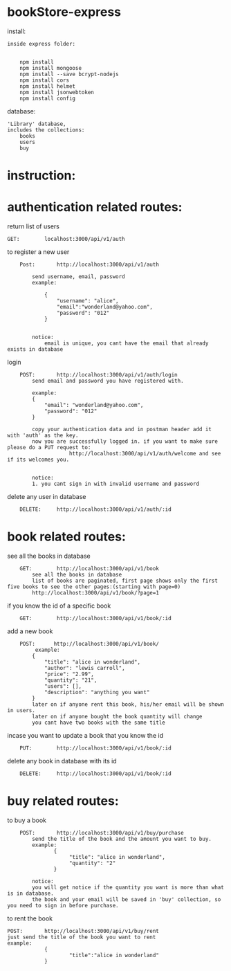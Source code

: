 # bookStore-express


install:


    inside express folder:
		
		
        npm install
        npm install mongoose
        npm install --save bcrypt-nodejs    
        npm install cors
        npm install helmet
        npm install jsonwebtoken
        npm install config 



database:



    'Library' database, 
    includes the collections:
        books       
        users
        buy



# instruction:
# authentication related routes:


return list of users					


  	GET:        localhost:3000/api/v1/auth 
		
								

to register a new user


		Post:       http://localhost:3000/api/v1/auth
		
            send username, email, password  
            example:
            
                {
                    "username": "alice",
                    "email":"wonderland@yahoo.com",
                    "password": "012"
                }  
                
                
            notice: 
                email is unique, you cant have the email that already exists in database   
								
								
login


		POST:       http://localhost:3000/api/v1/auth/login
            send email and password you have registered with.
						
            example:
            {
                "email": "wonderland@yahoo.com",
                "password": "012"
            } 
						
            copy your authentication data and in postman header add it with 'auth' as the key.
            now you are successfully logged in. if you want to make sure please do a PUT request to:
						http://localhost:3000/api/v1/auth/welcome and see if its welcomes you.
						
						
            notice:
            1. you cant sign in with invalid username and password


 delete any user in database


		DELETE:     http://localhost:3000/api/v1/auth/:id
           




# book related routes:

see all the books in database


		GET:        http://localhost:3000/api/v1/book
            see all the books in database
            list of books are paginated, first page shows only the first five books to see the other pages:(starting with page=0)
            http://localhost:3000/api/v1/book/?page=1


if you know the id of a specific book 


		GET:        http://localhost:3000/api/v1/book/:id
            

            
add a new book


		POST:      http://localhost:3000/api/v1/book/          
             example:
            {
                "title": "alice in wonderland",
                "author": "lewis carroll",
                "price": "2.99",
                "quantity": "21",
                "users": [],
                "description": "anything you want"
            }
            later on if anyone rent this book, his/her email will be shown in users.
            later on if anyone bought the book quantity will change
            you cant have two books with the same title


incase you want to update a book that you know the id


		PUT:        http://localhost:3000/api/v1/book/:id     
		
		
delete any book in database with its id


		DELETE:     http://localhost:3000/api/v1/book/:id
            



# buy related routes:

to buy a book


		POST:       http://localhost:3000/api/v1/buy/purchase
            send the title of the book and the amount you want to buy.
            example:
                   {
                        "title": "alice in wonderland",
                        "quantity": "2"
                   }

            notice:
            you will get notice if the quantity you want is more than what is in database.
            the book and your email will be saved in 'buy' collection, so you need to sign in before purchase.
						

to rent the book


	POST:       http://localhost:3000/api/v1/buy/rent
	just send the title of the book you want to rent
	example:
				{
						"title":"alice in wonderland"
				}
		











        
    
